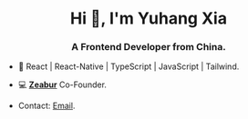 <h1 align="center">Hi 👋, I'm Yuhang Xia</h1>
<h3 align="center">A Frontend Developer from China.</h3>

- 🌱 React | React-Native | TypeScript | JavaScript | Tailwind.

- 💻 [**Zeabur**](https://github.com/zeabur) Co-Founder.

- Contact: [Email](mailto:xiayuhang1106@gmail.com).
